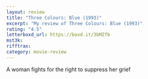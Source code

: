 ```yaml
---
layout: review
title: "Three Colours: Blue (1993)"
excerpt: "My review of Three Colours: Blue (1993)"
rating: "4.5"
letterboxd_url: https://boxd.it/3bMZfb
mst3k:
rifftrax:
category: movie-review
---
```


A woman fights for the right to suppress her grief
